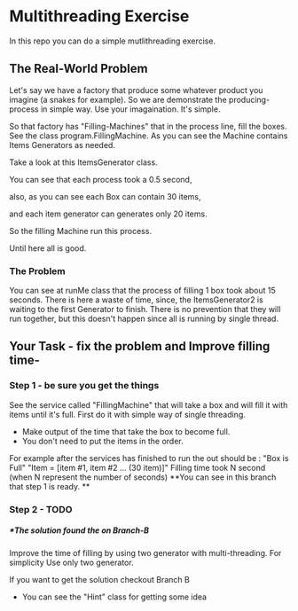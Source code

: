 # Multithreading Exercise 
In this repo you can do a simple mutlithreading exercise. 

## The Real-World Problem 
Let's say we have a factory that produce some whatever product you imagine (a snakes for example).
So we are demonstrate the producing-process in simple way. Use your imagaination. It's simple. 

So that factory has "Filling-Machines" that in the process line, fill the boxes.
See the class program.FillingMachine. As you can see the Machine contains Items Generators as needed. 

Take a look at this ItemsGenerator class. 

You can see that each process took a 0.5 second,

also, as you can see each Box can contain 30 items,

and each item generator can generates only 20 items. 

So the filling Machine run this process. 

Until here all is good. 

### The Problem 
You can see at runMe class that the process of filling 1 box took about 15 seconds. There is here a waste of time, 
since, the ItemsGenerator2 is waiting to the first Generator to finish. There is no prevention that they will run together,
but this doesn't happen since all is running by single thread.

## Your Task - fix the problem and Improve filling time- 
### Step 1 - be sure you get the things
See the service called "FillingMachine"  that will take a box and will fill it with items until it's full. 
First do it with simple way  of single threading. 
- Make output of the time that take the box to become full. 
- You don't need to put the items in the order. 

For example after the services has finished to run 
the out should be : 
"Box is Full"
"Item = [item #1, item #2 ... (30 item)]"
Filling time took N second (when N represent the number of seconds)
**You can see in this branch that step 1 is ready. **


### Step 2 - TODO
##### *The solution found the on Branch-B
 

Improve the time of filling by using two generator with multi-threading. For simplicity Use only two generator.  

If you want to get the solution checkout Branch B

* You can see the "Hint" class for getting some idea

 